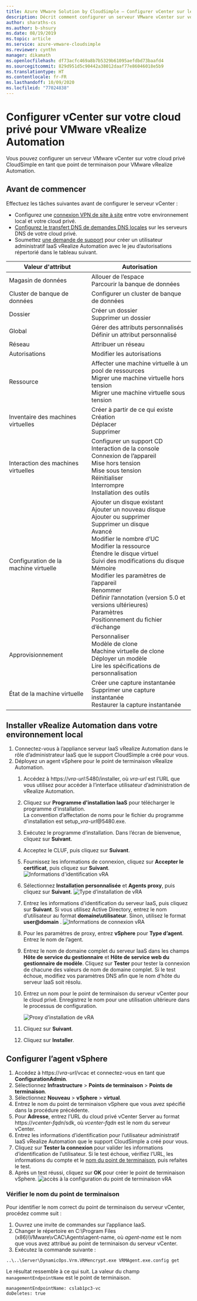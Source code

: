 ```yaml
---
title: Azure VMware Solution by CloudSimple – Configurer vCenter sur le cloud privé pour vRealize Automation
description: Décrit comment configurer un serveur VMware vCenter sur votre cloud privé CloudSimple en tant que point de terminaison pour VMware vRealize Automation
author: sharaths-cs
ms.author: b-shsury
ms.date: 08/19/2019
ms.topic: article
ms.service: azure-vmware-cloudsimple
ms.reviewer: cynthn
manager: dikamath
ms.openlocfilehash: df73acfc469a8b7b5329b61095aefdbd73baafd4
ms.sourcegitcommit: 829d951d5c90442a38012daaf77e86046018e5b9
ms.translationtype: HT
ms.contentlocale: fr-FR
ms.lasthandoff: 10/09/2020
ms.locfileid: "77024838"
---
```

# <a name="set-up-vcenter-on-your-private-cloud-for-vmware-vrealize-automation"></a>Configurer vCenter sur votre cloud privé pour VMware vRealize Automation

Vous pouvez configurer un serveur VMware vCenter sur votre cloud privé CloudSimple en tant que point de terminaison pour VMware vRealize Automation.

## <a name="before-you-begin"></a>Avant de commencer

Effectuez les tâches suivantes avant de configurer le serveur vCenter :

* Configurez une [connexion VPN de site à site](vpn-gateway.md#set-up-a-site-to-site-vpn-gateway) entre votre environnement local et votre cloud privé.
* [Configurez le transfert DNS de demandes DNS locales](on-premises-dns-setup.md) sur les serveurs DNS de votre cloud privé.
* Soumettez [une demande de support](https://portal.azure.com/#blade/Microsoft_Azure_Support/HelpAndSupportBlade/newsupportrequest) pour créer un utilisateur administratif IaaS vRealize Automation avec le jeu d’autorisations répertorié dans le tableau suivant.

| Valeur d'attribut | Autorisation |
------------ | ------------- |  
| Magasin de données |  Allouer de l’espace <br> Parcourir la banque de données |
| Cluster de banque de données | Configurer un cluster de banque de données |
| Dossier | Créer un dossier <br>Supprimer un dossier |
| Global |  Gérer des attributs personnalisés<br>Définir un attribut personnalisé |
| Réseau | Attribuer un réseau |
| Autorisations | Modifier les autorisations |
| Ressource | Affecter une machine virtuelle à un pool de ressources<br>Migrer une machine virtuelle hors tension<br>Migrer une machine virtuelle sous tension |
| Inventaire des machines virtuelles |  Créer à partir de ce qui existe<br>Création<br>Déplacer<br>Supprimer | 
| Interaction des machines virtuelles |  Configurer un support CD<br>Interaction de la console<br>Connexion de l’appareil<br>Mise hors tension<br>Mise sous tension<br>Réinitialiser<br>Interrompre<br>Installation des outils | 
| Configuration de la machine virtuelle |  Ajouter un disque existant<br>Ajouter un nouveau disque<br>Ajouter ou supprimer<br>Supprimer un disque<br>Avancé<br>Modifier le nombre d’UC<br>Modifier la ressource<br>Étendre le disque virtuel<br>Suivi des modifications du disque<br>Mémoire<br>Modifier les paramètres de l’appareil<br>Renommer<br>Définir l’annotation (version 5.0 et versions ultérieures)<br>Paramètres<br>Positionnement du fichier d’échange |
| Approvisionnement |  Personnaliser<br>Modèle de clone<br>Machine virtuelle de clone<br>Déployer un modèle<br>Lire les spécifications de personnalisation |
| État de la machine virtuelle | Créer une capture instantanée<br>Supprimer une capture instantanée<br>Restaurer la capture instantanée |

## <a name="install-vrealize-automation-in-your-on-premises-environment"></a>Installer vRealize Automation dans votre environnement local

1. Connectez-vous à l’appliance serveur IaaS vRealize Automation dans le rôle d’administrateur IaaS que le support CloudSimple a créé pour vous.
2. Déployez un agent vSphere pour le point de terminaison vRealize Automation.
    1. Accédez à https://*vra-url*:5480/installer, où *vra-url* est l’URL que vous utilisez pour accéder à l’interface utilisateur d’administration de vRealize Automation.
    2. Cliquez sur **Programme d'installation IaaS** pour télécharger le programme d'installation.<br>
    La convention d’affectation de noms pour le fichier du programme d'installation est setup_*vra-url*@5480.exe.
    3. Exécutez le programme d’installation. Dans l’écran de bienvenue, cliquez sur **Suivant**.
    4. Acceptez le CLUF, puis cliquez sur **Suivant**.
    5. Fournissez les informations de connexion, cliquez sur **Accepter le certificat**, puis cliquez sur **Suivant**.
    ![Informations d'identification vRA](media/configure-vra-endpoint-login.png)
    6. Sélectionnez **Installation personnalisée** et **Agents proxy**, puis cliquez sur **Suivant**.
    ![Type d’installation de vRA](media/configure-vra-endpoint-install-type.png)
    7. Entrez les informations d'identification du serveur IaaS, puis cliquez sur **Suivant**. Si vous utilisez Active Directory, entrez le nom d’utilisateur au format **domaine\utilisateur**. Sinon, utilisez le format **user@domain** .
    ![Informations de connexion vRA](media/configure-vra-endpoint-account.png)
    8. Pour les paramètres de proxy, entrez **vSphere** pour **Type d’agent**. Entrez le nom de l’agent.
    9. Entrez le nom de domaine complet du serveur IaaS dans les champs **Hôte de service du gestionnaire** et **Hôte de service web du gestionnaire de modèle**. Cliquez sur **Tester** pour tester la connexion de chacune des valeurs de nom de domaine complet. Si le test échoue, modifiez vos paramètres DNS afin que le nom d’hôte du serveur IaaS soit résolu.
    10. Entrez un nom pour le point de terminaison du serveur vCenter pour le cloud privé. Enregistrez le nom pour une utilisation ultérieure dans le processus de configuration.

        ![Proxy d’installation de vRA](media/configure-vra-endpoint-proxy.png)

    11. Cliquez sur **Suivant**.
    12. Cliquez sur **Installer**.

## <a name="configure-the-vsphere-agent"></a>Configurer l’agent vSphere

1. Accédez à https://*vra-url*/vcac et connectez-vous en tant que **ConfigurationAdmin**.
2. Sélectionnez **Infrastructure** > **Points de terminaison** > **Points de terminaison**.
3. Sélectionnez **Nouveau** > **vSphere** > **virtual**.
4. Entrez le nom du point de terminaison vSphere que vous avez spécifié dans la procédure précédente.
5. Pour **Adresse**, entrez l’URL du cloud privé vCenter Server au format https://*vcenter-fqdn*/sdk, où *vcenter-fqdn* est le nom du serveur vCenter.
6. Entrez les informations d’identification pour l’utilisateur administratif IaaS vRealize Automation que le support CloudSimple a créé pour vous.
7. Cliquez sur **Tester la connexion** pour valider les informations d’identification de l’utilisateur. Si le test échoue, vérifiez l’URL, les informations du compte et le [nom du point de terminaison](#verify-the-endpoint-name), puis refaites le test.
8. Après un test réussi, cliquez sur **OK** pour créer le point de terminaison vSphere.
    ![accès à la configuration du point de terminaison vRA](media/configure-vra-endpoint-vra-edit.png)

### <a name="verify-the-endpoint-name"></a>Vérifier le nom du point de terminaison

Pour identifier le nom correct du point de terminaison du serveur vCenter, procédez comme suit :

1. Ouvrez une invite de commandes sur l’appliance IaaS.
2. Changer le répertoire en C:\Program Files (x86)\VMware\vCAC\Agents\agent-name, où *agent-name* est le nom que vous avez attribué au point de terminaison du serveur vCenter.
3. Exécutez la commande suivante :

```
..\..\Server\DynamicOps.Vrm.VRMencrypt.exe VRMAgent.exe.config get
```

Le résultat ressemble à ce qui suit. La valeur du champ `managementEndpointName` est le point de terminaison.

```
managementEndpointName: cslab1pc3-vc
doDeletes: true
```

